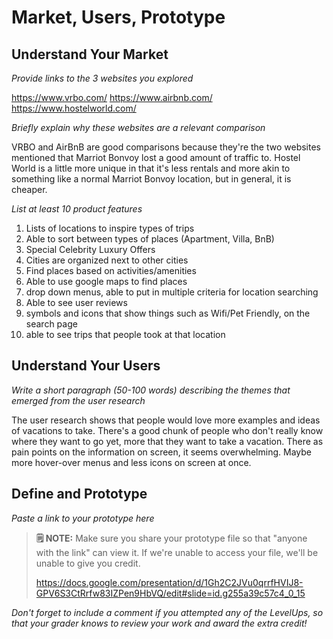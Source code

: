 # Market, Users, Prototype

## Understand Your Market
*Provide links to the 3 websites you explored* 

https://www.vrbo.com/
https://www.airbnb.com/
https://www.hostelworld.com/


*Briefly explain why these websites are a relevant comparison* 

VRBO and AirBnB are good comparisons because they're the two websites mentioned that Marriot Bonvoy lost a good amount of traffic to. Hostel World is a little more unique in that it's less rentals and more akin to something like a normal Marriot Bonvoy location, but in general, it is cheaper.

*List at least 10 product features*

1. Lists of locations to inspire types of trips
2. Able to sort between types of places (Apartment, Villa, BnB)
3. Special Celebrity Luxury Offers
4. Cities are organized next to other cities
5. Find places based on activities/amenities
6. Able to use google maps to find places
7. drop down menus, able to put in multiple criteria for location searching
8. Able to see user reviews
9. symbols and icons that show things such as Wifi/Pet Friendly, on the search page
10. able to see trips that people took at that location


## Understand Your Users
*Write a short paragraph (50-100 words) describing the themes that emerged from the user research*

  The user research shows that people would love more examples and ideas of vacations to take. There's a good chunk of people who don't really know where they want to go yet, more that they want to take a vacation. There as pain points on the information on screen, it seems overwhelming. Maybe more hover-over menus and less icons on screen at once.


## Define and Prototype
*Paste a link to your prototype here* 
> **🗒️ NOTE:** Make sure you share your prototype file so that "anyone with the link" can view it. If we're unable to access your file, we'll be unable to give you credit.
>
> https://docs.google.com/presentation/d/1Gh2C2JVu0qrrfHVIJ8-GPV6S3CtRrfw83IZPen9HbVQ/edit#slide=id.g255a39c57c4_0_15

*Don't forget to include a comment if you attempted any of the LevelUps, so that your grader knows to review your work and award the extra credit!* 



